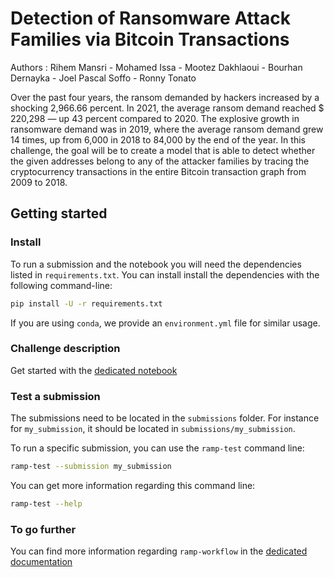 # Detection of Ransomware Attack Families via Bitcoin Transactions

Authors : Rihem Mansri - Mohamed Issa - Mootez Dakhlaoui - Bourhan Dernayka - Joel Pascal Soffo - Ronny Tonato

Over the past four years, the ransom demanded by hackers increased by a shocking 2,966.66 percent. In 2021, the average ransom demand reached $ 220,298 — up 43 percent compared to 2020. The explosive growth in ransomware demand was in 2019, where the average ransom demand grew 14 times, up from 6,000 in 2018 to 84,000 by the end of the year. In this challenge, the goal will be to create a model that is able to detect whether the given addresses belong to any of the attacker families by tracing the cryptocurrency transactions in the entire Bitcoin transaction graph from 2009 to 2018.

## Getting started

### Install

To run a submission and the notebook you will need the dependencies listed
in `requirements.txt`. You can install install the dependencies with the
following command-line:

```bash
pip install -U -r requirements.txt
```

If you are using `conda`, we provide an `environment.yml` file for similar
usage.

### Challenge description

Get started with the [dedicated notebook](bitcoin_heist_starting_kit.ipynb)


### Test a submission

The submissions need to be located in the `submissions` folder. For instance
for `my_submission`, it should be located in `submissions/my_submission`.

To run a specific submission, you can use the `ramp-test` command line:

```bash
ramp-test --submission my_submission
```

You can get more information regarding this command line:

```bash
ramp-test --help
```

### To go further

You can find more information regarding `ramp-workflow` in the
[dedicated documentation](https://paris-saclay-cds.github.io/ramp-docs/ramp-workflow/stable/using_kits.html)
